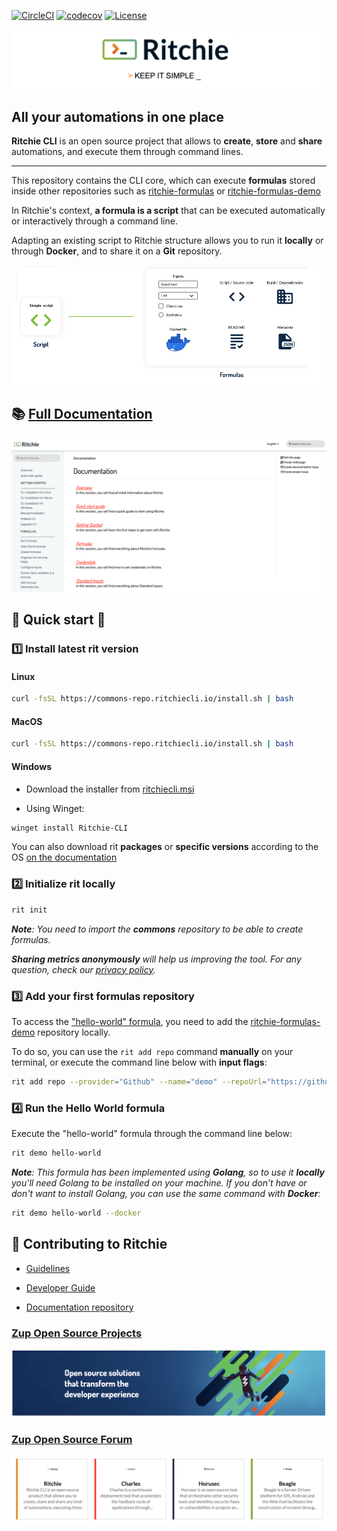 [![CircleCI](https://circleci.com/gh/ZupIT/ritchie-cli/tree/master.svg?style=svg)](https://circleci.com/gh/ZupIT/ritchie-cli) 
[![codecov](https://codecov.io/gh/ZupIT/ritchie-cli/branch/master/graph/badge.svg)](https://codecov.io/gh/ZupIT/ritchie-cli)
[![License](https://img.shields.io/badge/License-Apache%202.0-blue.svg)](https://opensource.org/licenses/Apache-2.0)

<img class="special-img-class" src="/docs/img/ritchie-banner.png"  alt="Ritchie logo with the phrase: Keep it simple"/>

## All your automations in one place

**Ritchie CLI** is an open source project that allows to **create**, **store** and **share** automations, and execute them through command lines.

* * *

This repository contains the CLI core, which can execute **formulas** stored inside other repositories such as [ritchie-formulas](https://github.com/ZupIT/ritchie-formulas) or [ritchie-formulas-demo](https://github.com/ZupIT/ritchie-formulas-demo)

In Ritchie's context, **a formula is a script** that can be executed automatically or interactively through a command line.

Adapting an existing script to Ritchie structure allows you to run it **locally** or through **Docker**, and to share it on a **Git** repository.

<img class="special-img-class" src="/docs/img/formulas-explanation.png" alt="Formulas explanation"/>

## 📚 [Full Documentation](https://docs.ritchiecli.io)

[![Documentation](/docs/img/documentation-ritchie.png)](https://docs.ritchiecli.io)

## 🚀 Quick start 🤖

### 1️⃣ Install latest rit version

#### Linux

```bash
curl -fsSL https://commons-repo.ritchiecli.io/install.sh | bash
```

#### MacOS

```bash
curl -fsSL https://commons-repo.ritchiecli.io/install.sh | bash
```

#### Windows

- Download the installer from [ritchiecli.msi](https://commons-repo.ritchiecli.io/latest/ritchiecli.msi)

- Using Winget:

```bash
winget install Ritchie-CLI
```

You can also download rit **packages** or **specific versions** according to the OS [on the documentation](https://docs.ritchiecli.io/getting-started/install-cli)

### 2️⃣ Initialize rit locally

```bash
rit init
```

***Note**: You need to import the **commons** repository to be able to create formulas.*

***Sharing metrics anonymously** will help us improving the tool.
For any question, check our [privacy policy](https://insights.zup.com.br/politica-privacidade).*

### 3️⃣ Add your first formulas repository

To access the ["hello-world" formula]((https://github.com/ZupIT/ritchie-formulas-demo/tree/master/demo/hello-world)), you need to add the [ritchie-formulas-demo](https://github.com/ZupIT/ritchie-formulas-demo) repository locally.

To do so, you can use the `rit add repo` command **manually** on your terminal, or execute the command line below with **input flags**:

```bash
rit add repo --provider="Github" --name="demo" --repoUrl="https://github.com/ZupIT/ritchie-formulas-demo" --priority=1
```

### 4️⃣ Run the Hello World formula

Execute the "hello-world" formula through the command line below:

```bash
rit demo hello-world
```

***Note**: This formula has been implemented using **Golang**, so to use it **locally** you'll need Golang to be installed on your machine. If you don't have or don't want to install Golang, you can use the same command with **Docker**:*

```bash
rit demo hello-world --docker
```

## 🤝 Contributing to Ritchie

- [Guidelines](https://github.com/ZupIT/ritchie-cli/blob/master/CONTRIBUTING.md)

- [Developer Guide](https://github.com/ZupIT/ritchie-cli/blob/master/DEVELOPER_GUIDE.md)

- [Documentation repository](https://github.com/ZupIT/docs-ritchie)

### [Zup Open Source Projects](https://opensource.zup.com.br)

[![Zup open source](/docs/img/zup-open-source.png)](https://opensource.zup.com.br)

### [Zup Open Source Forum](https://forum.zup.com.br/c/en/9)

[![Zup forum](/docs/img/zup-forum-topics.png)](https://forum.zup.com.br/c/en/9)
